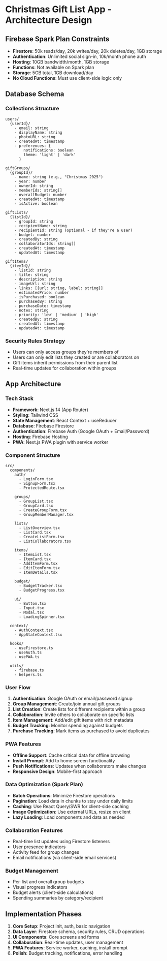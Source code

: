 # Christmas Gift List App - Architecture Design

## Firebase Spark Plan Constraints

- **Firestore**: 50k reads/day, 20k writes/day, 20k deletes/day, 1GB storage
- **Authentication**: Unlimited social sign-in, 10k/month phone auth
- **Hosting**: 10GB bandwidth/month, 1GB storage
- **Functions**: Not available on Spark plan
- **Storage**: 5GB total, 1GB download/day
- **No Cloud Functions**: Must use client-side logic only

## Database Schema

### Collections Structure

```
users/
  {userId}/
    - email: string
    - displayName: string
    - photoURL: string
    - createdAt: timestamp
    - preferences: {
        notifications: boolean
        theme: 'light' | 'dark'
      }

giftGroups/
  {groupId}/
    - name: string (e.g., "Christmas 2025")
    - year: number
    - ownerId: string
    - memberIds: string[]
    - overallBudget: number
    - createdAt: timestamp
    - isActive: boolean

giftLists/
  {listId}/
    - groupId: string
    - recipientName: string
    - recipientId: string (optional - if they're a user)
    - budget: number
    - createdBy: string
    - collaboratorIds: string[]
    - createdAt: timestamp
    - updatedAt: timestamp

giftItems/
  {itemId}/
    - listId: string
    - title: string
    - description: string
    - imageUrl: string
    - links: [{url: string, label: string}]
    - estimatedPrice: number
    - isPurchased: boolean
    - purchasedBy: string
    - purchaseDate: timestamp
    - notes: string
    - priority: 'low' | 'medium' | 'high'
    - createdBy: string
    - createdAt: timestamp
    - updatedAt: timestamp
```

### Security Rules Strategy

- Users can only access groups they're members of
- Users can only edit lists they created or are collaborators on
- Gift items inherit permissions from their parent list
- Real-time updates for collaboration within groups

## App Architecture

### Tech Stack

- **Framework**: Next.js 14 (App Router)
- **Styling**: Tailwind CSS
- **State Management**: React Context + useReducer
- **Database**: Firebase Firestore
- **Authentication**: Firebase Auth (Google OAuth + Email/Password)
- **Hosting**: Firebase Hosting
- **PWA**: Next.js PWA plugin with service worker

### Component Structure

```
src/
  components/
    auth/
      - LoginForm.tsx
      - SignupForm.tsx
      - ProtectedRoute.tsx

    groups/
      - GroupList.tsx
      - GroupCard.tsx
      - CreateGroupForm.tsx
      - GroupMemberManager.tsx

    lists/
      - ListOverview.tsx
      - ListCard.tsx
      - CreateListForm.tsx
      - ListCollaborators.tsx

    items/
      - ItemList.tsx
      - ItemCard.tsx
      - AddItemForm.tsx
      - EditItemForm.tsx
      - ItemDetails.tsx

    budget/
      - BudgetTracker.tsx
      - BudgetProgress.tsx

    ui/
      - Button.tsx
      - Input.tsx
      - Modal.tsx
      - LoadingSpinner.tsx

  context/
    - AuthContext.tsx
    - AppStateContext.tsx

  hooks/
    - useFirestore.ts
    - useAuth.ts
    - usePWA.ts

  utils/
    - firebase.ts
    - helpers.ts
```

### User Flow

1. **Authentication**: Google OAuth or email/password signup
2. **Group Management**: Create/join annual gift groups
3. **List Creation**: Create lists for different recipients within a group
4. **Collaboration**: Invite others to collaborate on specific lists
5. **Item Management**: Add/edit gift items with rich metadata
6. **Budget Tracking**: Monitor spending against budgets
7. **Purchase Tracking**: Mark items as purchased to avoid duplicates

### PWA Features

- **Offline Support**: Cache critical data for offline browsing
- **Install Prompt**: Add to home screen functionality
- **Push Notifications**: Updates when collaborators make changes
- **Responsive Design**: Mobile-first approach

### Data Optimization (Spark Plan)

- **Batch Operations**: Minimize Firestore operations
- **Pagination**: Load data in chunks to stay under daily limits
- **Caching**: Use React Query/SWR for client-side caching
- **Image Optimization**: Use external URLs, resize on client
- **Lazy Loading**: Load components and data as needed

### Collaboration Features

- Real-time list updates using Firestore listeners
- User presence indicators
- Activity feed for group changes
- Email notifications (via client-side email services)

### Budget Management

- Per-list and overall group budgets
- Visual progress indicators
- Budget alerts (client-side calculations)
- Spending summaries by category/recipient

## Implementation Phases

1. **Core Setup**: Project init, auth, basic navigation
2. **Data Layer**: Firestore schema, security rules, CRUD operations
3. **UI Components**: Core screens and forms
4. **Collaboration**: Real-time updates, user management
5. **PWA Features**: Service worker, caching, install prompt
6. **Polish**: Budget tracking, notifications, error handling
